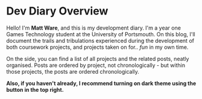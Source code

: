 # Dev Diary Overview

Hello!
I'm **Matt Ware**, and this is my development diary. 
I'm a year one Games Technology student at the University of Portsmouth. 
On this blog, I'll document the trails and tribulations experienced during the development of both coursework projects, and projects taken on for.. _fun_ in my own time.

On the side, you can find a list of all projects and the related posts, neatly organised. 
Posts are ordered by project, not chronologically - but within those projects, the posts are ordered chronologically.
<!-- The date of writing each post should be included on each post (although this may not always be 100% accurate). -->

**Also, if you haven't already, I recommend turning on dark theme using the button in the top right.**
